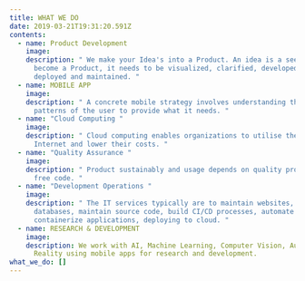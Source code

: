 ```yaml
---
title: WHAT WE DO
date: 2019-03-21T19:31:20.591Z
contents:
  - name: Product Development
    image: 
    description: " We make your Idea's into a Product. An idea is a seed. For it to
      become a Product, it needs to be visualized, clarified, developed,
      deployed and maintained. "
  - name: MOBILE APP
    image: 
    description: " A concrete mobile strategy involves understanding the usage
      patterns of the user to provide what it needs. "
  - name: "Cloud Computing "
    image: 
    description: " Cloud computing enables organizations to utilise the power of
      Internet and lower their costs. "
  - name: "Quality Assurance "
    image: 
    description: " Product sustainably and usage depends on quality process and bug
      free code. "
  - name: "Development Operations "
    image: 
    description: " The IT services typically are to maintain websites, servers,
      databases, maintain source code, build CI/CD processes, automate builds,
      containerize applications, deploying to cloud. "
  - name: RESEARCH & DEVELOPMENT
    image: 
    description: We work with AI, Machine Learning, Computer Vision, Augmented
      Reality using mobile apps for research and development.
what_we_do: []
---
```


